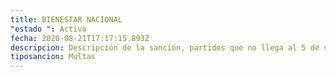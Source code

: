 ```yaml
---
title: BIENESTAR NACIONAL
"estado ": Activo
fecha: 2020-08-21T17:17:15.893Z
descripcion: Descripción de la sanción, partidos que no llega al 5 de votos en elecciones.
tiposancion: Multas
---
```

